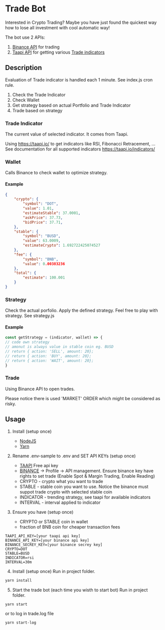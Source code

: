 # Trade Bot
Interested in Crypto Trading?
Maybe you have just found the quickest way how to lose all investment with cool automatic way!

The bot use 2 APIs:
1. [Binance API](https://binance-docs.github.io/apidocs/spot/en/#introduction) for trading
2. [Taapi API](https://taapi.io/documentation/integration/direct/) for getting various [Trade indicators](https://taapi.io/indicators/)

## Description
Evaluation of Trade indicator is handled each 1 minute. See index.js cron rule.

1. Check the Trade Indicator
2. Check Wallet
3. Get strategy based on actual Portfolio and Trade Indicator
4. Trade based on strategy

### Trade Indicator
The current value of selected indicator. It comes from Taapi.

Using https://taapi.io/ to get indicators like RSI, Fibonacci Retracement, ...
See documentation for all supported indicators https://taapi.io/indicators/

### Wallet
Calls Binance to check wallet to optimize strategy.

#### Example

```json
{
    "crypto": {
        "symbol": "DOT",
        "value": 1.01,
        "estimateStable": 37.0001,
        "askPrice": 37.73,
        "bidPrice": 37.71,
    },
    "stable": {
        "symbol": "BUSD",
        "value": 63.0009,
        "estimateCrypto": 1.692722425074527
    },
    "fee": {
        "symbol": "BNB",
        "value": 0.00383236
    },
    "total": {
        "estimate": 100.001
    }
}
```

### Strategy
Check the actual porfolio.
Apply the defined strategy.
Feel free to play with strategy.
See strategy.js


#### Example
```js
const getStrategy = (indicator, wallet) => {
// code own strategy
// amonut is always value in stable coin eg. BUSD
// return { action: 'SELL', amount: 20};
// return { action: 'BUY', amount: 20};
// return { action: 'WAIT', amount: 20};
}
```

### Trade
Using Binance API to open trades.

Please notice there is used 'MARKET' ORDER which might be considered as risky. 

## Usage
1. Install (setup once) 
    * [NodeJS](https://nodejs.org/en/)
    * [Yarn](https://classic.yarnpkg.com/en/docs/install/)

2. Rename .env-sample to .env and SET API KEYs (setup once)
    * [TAAPI](https://taapi.io/) Free api key 
    * [BINANCE](https://www.binance.com/en) -> Profile -> API management. Ensure binance key have rights to set trade (Enable Spot & Margin Trading, Enable Reading)
    * CRYPTO - crypto what you want to trade
    * STABLE - stable coin you want to use. Notice the binance must suppot trade crypto with selected stable coin
    * INDICATOR - trending strategy, see taapi for available indicators
    * INTERVAL - interval applied to indicator

3. Ensure you have (setup once)
    * CRYPTO or STABLE coin in wallet
    * fraction of BNB coin for cheaper transaction fees

```
TAAPI_API_KEY=[your taapi api key]
BINANCE_API_KEY=[your binance api key]
BINANCE_SECREY_KEY=[your binance secrey key]
CRYPTO=DOT
STABLE=BUSD
INDICATOR=rsi
INTERVAL=30m
```
4. Install (setup once)
Run in project folder.

```bash
yarn install
```

5. Start the trade bot (each time you wisth to start bot)
Run in project folder.

```bash
yarn start
```

or to log in trade.log file

```bash
yarn start-log
```